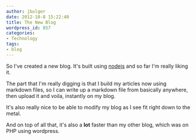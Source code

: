 ```yaml
---
author: jbulger
date: 2012-10-8 15:22:40
title: The New Blog
wordpress_id: 857
categories:
- Technology
tags:
- blog
---
```


So I've created a new blog. It's built using [nodejs](http://nodejs.org) and so far I'm really liking it.

The part that I'm really digging is that I build my articles now using markdown files, so I can write up a markdown file from basically anywhere, then upload it and voila, instantly on my blog.

It's also really nice to be able to modify my blog as I see fit right down to the metal. 

And on top of all that, it's also a __lot__ faster than my other blog, which was on PHP using wordpress.
